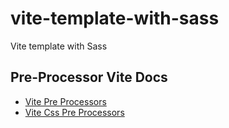 # vite-template-with-sass
Vite template with Sass 

## Pre-Processor Vite Docs
- [Vite Pre Processors](https://vitejs.dev/guide/features.html#css-pre-processors) 
- [Vite Css Pre Processors](https://vitejs.dev/guide/features.html#css)
